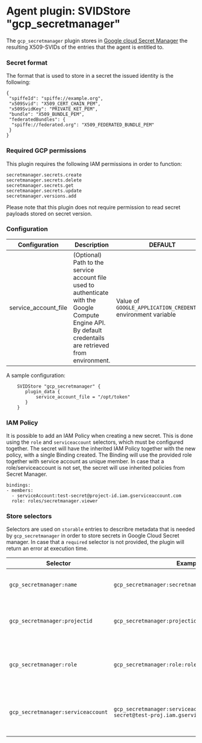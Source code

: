 # Agent plugin: SVIDStore "gcp_secretmanager"

The `gcp_secretmanager` plugin stores in [Google cloud Secret Manager](https://cloud.google.com/secret-manager) the resulting X509-SVIDs of the entries that the agent is entitled to.

### Secret format

The format that is used to store in a secret the issued identity is the following:

```
{
 "spiffeId": "spiffe://example.org",
 "x509Svid": "X509_CERT_CHAIN_PEM",
 "x509SvidKey": "PRIVATE_KET_PEM",
 "bundle": "X509_BUNDLE_PEM",
 "federatedBundles": {
  "spiffe://federated.org": "X509_FEDERATED_BUNDLE_PEM"
 }
}
```

### Required GCP permissions

This plugin requires the following IAM permissions in order to function:

```
secretmanager.secrets.create
secretmanager.secrets.delete
secretmanager.secrets.get
secretmanager.secrets.update
secretmanager.versions.add
```

Please note that this plugin does not require permission to read secret payloads stored on secret version.

### Configuration

| Configuration        | Description | DEFAULT        |
| -------------------- | ----------- | -------------- |
| service_account_file | (Optional) Path to the service account file used to authenticate with the Google Compute Engine API. By default credentails are retrieved from environment. | Value of `GOOGLE_APPLICATION_CREDENTIALS` environment variable |

A sample configuration:

```
    SVIDStore "gcp_secretmanager" {
       plugin_data {
           service_account_file = "/opt/token"
       }
    }
```

### IAM Policy

It is possible to add an IAM Policy when creating a new secret. This is done using the `role` and `serviceaccount` selectors, which must be configured together.
The secret will have the inherited IAM Policy together with the new policy, with a single Binding created. The Binding will use the provided role together with service account as unique member.
In case that a role/serviceaccount is not set, the secret will use inherited policies from Secret Manager.

```
bindings:
- members:
  - serviceAccount:test-secret@project-id.iam.gserviceaccount.com
  role: roles/secretmanager.viewer
```

### Store selectors

Selectors are used on `storable` entries to describre metadata that is needed by `gcp_secretmanager` in order to store secrets in Google Cloud Secret manager. In case that a `required` selector is not provided, the plugin will return an error at execution time.

| Selector                      | Example                                    | Required | Description                                    |
| ----------------------------- | ------------------------------------------ | -------- | --------------------------------------------   |
| `gcp_secretmanager:name`      | `gcp_secretmanager:secretname:some-name`   | x        | The secret name where SVID will be stored      |
| `gcp_secretmanager:projectid` | `gcp_secretmanager:projectid:some-project` | x        | The Google Cloud project ID which the plugin will use Secret Manager |
| `gcp_secretmanager:role`     | `gcp_secretmanager:role:roles/secretmanager.viewer` | -        | The Google Cloud role id for IAM policy (serviceaccount required when set) |
| `gcp_secretmanager:serviceaccount` | `gcp_secretmanager:serviceaccount:test-secret@test-proj.iam.gserviceaccount.com` | -        | The Google Cloud Service account for IAM policy (role required when set) |
